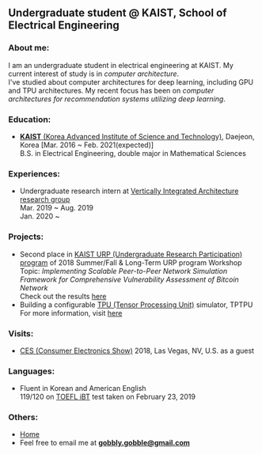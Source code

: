 ## Undergraduate student @ KAIST, School of Electrical Engineering

### About me:
I am an undergraduate student in electrical engineering at KAIST. My current interest of study is in *computer architecture*.<br>
I've studied about computer architectures for deep learning, including GPU and TPU architectures. My recent focus has been on *computer architectures for recommendation systems utilizing deep learning*.

### Education:
- [**KAIST** (Korea Advanced Institute of Science and Technology)](https://ee.kaist.ac.kr/?language=en), Daejeon, Korea [Mar. 2016 ~ Feb. 2021(expected)]<br>
  B.S. in Electrical Engineering, double major in Mathematical Sciences

### Experiences:
- Undergraduate research intern at [Vertically Integrated Architecture research group](https://sites.google.com/view/kaist-via)<br>
  Mar. 2019 ~ Aug. 2019<br>
  Jan. 2020 ~ 
  
### Projects:
-  Second place in [KAIST URP (Undergraduate Research Participation) program](http://kchannel.kaist.ac.kr/CH751-000) of 2018 Summer/Fall & Long-Term URP program Workshop<br>
  Topic: *Implementing Scalable Peer-to-Peer Network Simulation Framework for Comprehensive Vulnerability Assessment of Bitcoin Network*<br>
  Check out the results [here](https://portal.kaist.ac.kr/ennotice/student_notice/11551144979822)
- Building a configurable [TPU (Tensor Processing Unit)](https://ieeexplore.ieee.org/document/8192463) simulator, TPTPU<br>
  For more information, visit [here](https://github.com/gobblygobble/tptpu-sim)

### Visits:
- [CES (Consumer Electronics Show)](https://www.ces.tech/) 2018, Las Vegas, NV, U.S. as a guest

### Languages:
- Fluent in Korean and American English<br>
  119/120 on [TOEFL iBT](https://www.ets.org/toefl/ibt/about) test taken on February 23, 2019
  
### Others:
- [Home](/..)
- Feel free to email me at **gobbly.gobble@gmail.com**
